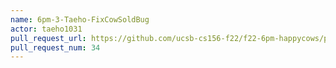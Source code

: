 ```yaml
---
name: 6pm-3-Taeho-FixCowSoldBug
actor: taeho1031
pull_request_url: https://github.com/ucsb-cs156-f22/f22-6pm-happycows/pull/34
pull_request_num: 34
---
```

